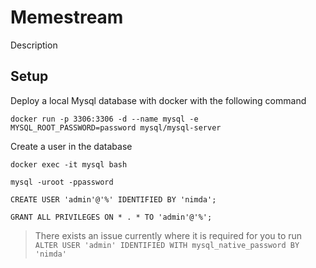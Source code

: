 # Memestream

Description


## Setup
Deploy a local Mysql database with docker with the following command
```
docker run -p 3306:3306 -d --name mysql -e MYSQL_ROOT_PASSWORD=password mysql/mysql-server
```
Create a user in the database
```
docker exec -it mysql bash
```
```
mysql -uroot -ppassword
```
```
CREATE USER 'admin'@'%' IDENTIFIED BY 'nimda';
```
```
GRANT ALL PRIVILEGES ON * . * TO 'admin'@'%';
```
>There exists an issue currently where it is required for you to run
> ``` ALTER USER 'admin' IDENTIFIED WITH mysql_native_password BY 'nimda' ```

